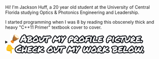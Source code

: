 Hi! I'm Jackson Huff, a 20 year old student at the University of Central Florida studying Optics & Photonics Engineering and Leadership. 

I started programming when I was 8 by reading this obscenely thick and heavy "C++11 Primer" textbook cover to cover.

<details><summary><picture><source srcset="ProfilePicture.png" height="30px"/><img src="ProfilePicture.png" alt="About my profile picture" height="30px"/></picture></summary>

**Bachata** music is a genre that comes from the Dominican Republic. It evolved in the 1960s from **bolero** music, which African slaves in Cuba had invented much earlier. Until the 1990s, bachata used acoustic guitars and fairly traditional musical techniques, and was perceived as being just for poor Dominicans.

Starting in the early 1990s with the introduction of a new electric guitar pedal which used advanced signal processing to create unique effects, combined with radio station owners looking for new content, bachata music suddenly became much more popular in the DR than ever before. Now, it was for everybody, not just those poor Dominicans.

Things were looking a little different in the United States. Also in the 1990s, several boys in the Bronx decided to make a bachata band of their own. Unfortunately, after making a few songs, they got bored because their bachata sounded largely the same and not much different from others. Some time passed and a music producer suggested a name change to "Aventura" and to stop "trying to fit in." They then combined this traditional music with newer concepts like funk bass and drum machines and got laughed off the stages.

Fortunately, Anthony "Romeo" Santos, the leader of Aventura, never gave up and pushed the band forward to make an album called _Generation Next_. It wasn't that popular outside New York with only several thousand CDs sold. Their next one, _We Broke The Rules_, sounded completely different from anything before and was a smash hit in Europe. It's my favorite Aventura album which is why it's here on my profile!

</details>

<img src="SeeMyWork.png" alt="👇 Check out my work below." height="30px">
